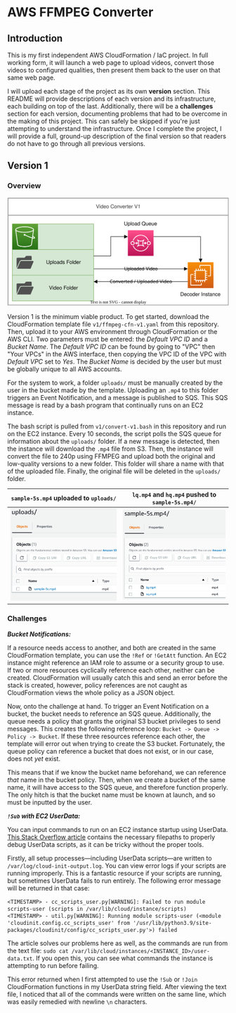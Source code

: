 # AWS FFMPEG Converter

## Introduction
This is my first independent AWS CloudFormation / IaC project. In full working form, it will launch a web page to upload videos, convert those videos to configured qualities, then present them back to the user on that same web page.

I will upload each stage of the project as its own **version** section. This README will provide descriptions of each version and its infrastructure, each building on top of the last. Additionally, there will be a **challenges** section for each version, documenting problems that had to be overcome in the making of this project. This can safely be skipped if you're just attempting to understand the infrastructure. Once I complete the project, I will provide a full, ground-up description of the final version so that readers do not have to go through all previous versions.

## Version 1
### Overview
![Diagram](https://raw.githubusercontent.com/joeyolson18/aws-ffmpeg-converter/main/images/video-converter-v1.svg)

Version 1 is the minimum viable product. To get started, download the CloudFormation template file `v1/ffmpeg-cfn-v1.yaml` from this repository. Then, upload it to your AWS environment through CloudFormation or the AWS CLI. Two parameters must be entered: the _Default VPC ID_ and a _Bucket Name_. The _Default VPC ID_ can be found by going to "VPC" then "Your VPCs" in the AWS interface, then copying the VPC ID of the VPC with _Default VPC_ set to _Yes_. The _Bucket Name_ is decided by the user but must be globally unique to all AWS accounts. 

For the system to work, a folder `uploads/` must be manually created by the user in the bucket made by the template. Uploading an `.mp4` to this folder triggers an Event Notification, and a message is published to SQS. This SQS message is read by a bash program that continually runs on an EC2 instance.

The bash script is pulled from `v1/convert-v1.bash` in this repository and run on the EC2 instance. Every 10 seconds, the script polls the SQS queue for information about the `uploads/` folder. If a new message is detected, then the instance will download the `.mp4` file from S3. Then, the instance will convert the file to 240p using FFMPEG and upload both the original and low-quality versions to a new folder. This folder will share a name with that of the uploaded file. Finally, the original file will be deleted in the `uploads/` folder.

`sample-5s.mp4` uploaded to `uploads/` |  `lq.mp4` and `hq.mp4` pushed to `sample-5s.mp4/`
:-------------------------:|:-------------------------:
![](https://raw.githubusercontent.com/joeyolson18/aws-ffmpeg-converter/main/images/video-upload.png)  |  ![](https://raw.githubusercontent.com/joeyolson18/aws-ffmpeg-converter/main/images/video-conversion.png)

### Challenges
***Bucket Notifications:***

If a resource needs access to another, and both are created in the same CloudFormation template, you can use the `!Ref` or `!GetAtt` function. An EC2 instance might reference an IAM role to assume or a security group to use. If two or more resources cyclically reference each other, neither can be created. CloudFormation will usually catch this and send an error before the stack is created, however, policy references are not caught as CloudFormation views the whole policy as a JSON object.

Now, onto the challenge at hand. To trigger an Event Notification on a bucket, the bucket needs to reference an SQS queue. Additionally, the queue needs a policy that grants the original S3 bucket privileges to send messages. This creates the following reference loop: `Bucket -> Queue -> Policy -> Bucket`. If these three resources reference each other, the template will error out when trying to create the S3 bucket. Fortunately, the queue policy can reference a bucket that does not exist, or in our case, does not _yet_ exist. 

This means that if we know the bucket name beforehand, we can reference _that_ name in the bucket policy. Then, when we create a bucket of the same name, it will have access to the SQS queue, and therefore function properly. The only hitch is that the bucket name must be known at launch, and so must be inputted by the user.

***`!Sub` with EC2 UserData:***

You can input commands to run on an EC2 instance startup using UserData. [This Stack Overflow article](https://stackoverflow.com/questions/15904095/how-to-check-whether-my-user-data-passing-to-ec2-instance-is-working) contains the necessary filepaths to properly debug UserData scripts, as it can be tricky without the proper tools. 

Firstly, all setup processes—including UserData scripts—are written to `/var/log/cloud-init-output.log`. You can view error logs if your scripts are running improperly. This is a fantastic resource if your scripts are running, but sometimes UserData fails to run entirely. The following error message will be returned in that case:
```
<TIMESTAMP> - cc_scripts_user.py[WARNING]: Failed to run module scripts-user (scripts in /var/lib/cloud/instance/scripts)
<TIMESTAMP> - util.py[WARNING]: Running module scripts-user (<module 'cloudinit.config.cc_scripts_user' from '/usr/lib/python3.9/site-packages/cloudinit/config/cc_scripts_user.py'>) failed
```
The article solves our problems here as well, as the commands are run from the text file: `sudo cat /var/lib/cloud/instances/<INSTANCE_ID>/user-data.txt`. If you open this, you can see what commands the instance is attempting to run before failing.

This error returned when I first attempted to use the `!Sub` or `!Join` CloudFormation functions in my UserData string field. After viewing the text file, I noticed that all of the commands were written on the same line, which was easily remedied with newline `\n` characters.